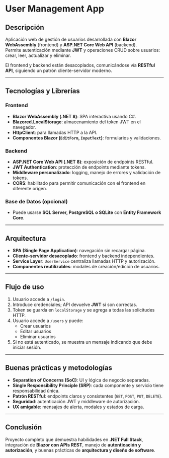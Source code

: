 # User Management App

## Descripción
Aplicación web de gestión de usuarios desarrollada con **Blazor WebAssembly** (frontend) y **ASP.NET Core Web API** (backend).  
Permite autenticación mediante **JWT** y operaciones CRUD sobre usuarios: crear, leer, actualizar y eliminar.  

El frontend y backend están desacoplados, comunicándose vía **RESTful API**, siguiendo un patrón cliente-servidor moderno.

---

## Tecnologías y Librerías

### Frontend
- **Blazor WebAssembly (.NET 8)**: SPA interactiva usando C#.  
- **Blazored.LocalStorage**: almacenamiento del token JWT en el navegador.  
- **HttpClient**: para llamadas HTTP a la API.  
- **Componentes Blazor (`EditForm`, `InputText`)**: formularios y validaciones.  

### Backend
- **ASP.NET Core Web API (.NET 8)**: exposición de endpoints RESTful.  
- **JWT Authentication**: protección de endpoints mediante tokens.  
- **Middleware personalizado**: logging, manejo de errores y validación de tokens.  
- **CORS**: habilitado para permitir comunicación con el frontend en diferente origen.  

### Base de Datos (opcional)
- Puede usarse **SQL Server, PostgreSQL o SQLite** con **Entity Framework Core**.

---

## Arquitectura
- **SPA (Single Page Application)**: navegación sin recargar página.  
- **Cliente-servidor desacoplado**: frontend y backend independientes.  
- **Service Layer**: `UserService` centraliza llamadas HTTP y autorización.  
- **Componentes reutilizables**: modales de creación/edición de usuarios.  

---

## Flujo de uso
1. Usuario accede a `/login`.  
2. Introduce credenciales; API devuelve **JWT** si son correctas.  
3. Token se guarda en `localStorage` y se agrega a todas las solicitudes HTTP.  
4. Usuario accede a `/users` y puede:
   - Crear usuarios
   - Editar usuarios
   - Eliminar usuarios  
5. Si no está autenticado, se muestra un mensaje indicando que debe iniciar sesión.  

---

## Buenas prácticas y metodologías
- **Separation of Concerns (SoC)**: UI y lógica de negocio separadas.  
- **Single Responsibility Principle (SRP)**: cada componente y servicio tiene responsabilidad única.  
- **Patrón RESTful**: endpoints claros y consistentes (`GET`, `POST`, `PUT`, `DELETE`).  
- **Seguridad**: autenticación JWT y middleware de autorización.  
- **UX amigable**: mensajes de alerta, modales y estados de carga.  

---

## Conclusión
Proyecto completo que demuestra habilidades en **.NET Full Stack**, integración de **Blazor con APIs REST**, manejo de **autenticación y autorización**, y buenas prácticas de **arquitectura y diseño de software**.
